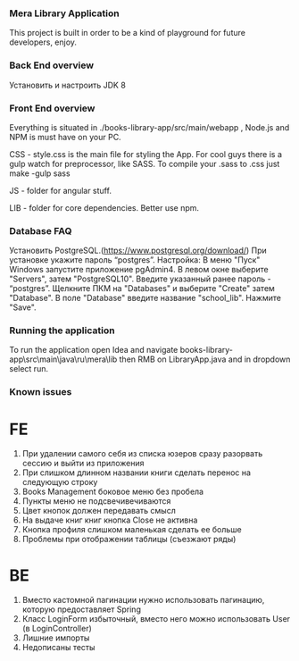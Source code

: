 ### Mera Library Application 
This project is built in order to be a kind of playground for future developers, enjoy.

### Back End overview
Установить и настроить JDK 8

### Front End overview
Everything is situated in ./books-library-app/src/main/webapp , Node.js and NPM is must have on your PC.

CSS - style.css is the main file for styling the App.
For cool guys there is a gulp watch for preprocessor, like SASS. To compile your .sass to .css just make -gulp sass

JS - folder for angular stuff.

LIB - folder for core dependencies. Better use npm.

### Database FAQ
Установить PostgreSQL.(https://www.postgresql.org/download/)
При установке укажите пароль “postgres”.
Настройка:
В меню "Пуск" Windows запустите приложение pgAdmin4.
В левом окне выберите "Servers", затем "PostgreSQL10".
Введите указанный ранее пароль  - “postgres”. Щелкните ПКМ на "Databases" и выберите "Create" затем "Database".
В поле "Database" введите название "school_lib". Нажмите "Save".

### Running the application
To run the application open Idea and navigate books-library-app\src\main\java\ru\mera\lib 
then RMB on LibraryApp.java and in dropdown select run.

### Known issues

# FE
1)	При удалении самого себя из списка юзеров сразу разорвать сессию и выйти из приложения
2)	При слишком длинном названии книги сделать перенос на следующую строку
3)	Books Management боковое меню без пробела 
4)	Пункты меню не подсвечивечиваются
5)	Цвет кнопок должен передавать смысл
6)	На выдаче книг книг кнопка Close не активна
7)	Кнопка профиля слишком маленькая сделать ее больше
8)	Проблемы при отображении таблицы (съезжают ряды)

# BE
1) Вместо кастомной пагинации нужно использовать пагинацию, которую предоставляет Spring
2) Класс LoginForm избыточный, вместо него можно использовать User (в LoginController)
3) Лишние импорты
4) Недописаны тесты